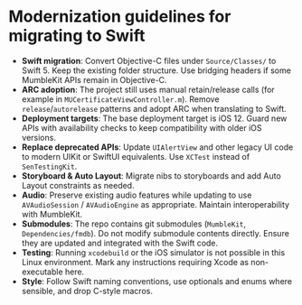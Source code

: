 # Modernization guidelines for migrating to Swift

- **Swift migration**: Convert Objective-C files under `Source/Classes/` to Swift 5. Keep the existing folder structure. Use bridging headers if some MumbleKit APIs remain in Objective-C.
- **ARC adoption**: The project still uses manual retain/release calls (for example in `MUCertificateViewController.m`). Remove `release`/`autorelease` patterns and adopt ARC when translating to Swift.
- **Deployment targets**: The base deployment target is iOS 12. Guard new APIs with availability checks to keep compatibility with older iOS versions.
- **Replace deprecated APIs**: Update `UIAlertView` and other legacy UI code to modern UIKit or SwiftUI equivalents. Use `XCTest` instead of `SenTestingKit`.
- **Storyboard & Auto Layout**: Migrate nibs to storyboards and add Auto Layout constraints as needed.
- **Audio**: Preserve existing audio features while updating to use `AVAudioSession` / `AVAudioEngine` as appropriate. Maintain interoperability with MumbleKit.
- **Submodules**: The repo contains git submodules (`MumbleKit`, `Dependencies/fmdb`). Do not modify submodule contents directly. Ensure they are updated and integrated with the Swift code.
- **Testing**: Running `xcodebuild` or the iOS simulator is not possible in this Linux environment. Mark any instructions requiring Xcode as non-executable here.
- **Style**: Follow Swift naming conventions, use optionals and enums where sensible, and drop C-style macros.



